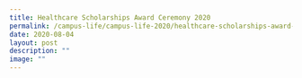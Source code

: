 ```yaml
---
title: Healthcare Scholarships Award Ceremony 2020
permalink: /campus-life/campus-life-2020/healthcare-scholarships-award-ceremony-2020/
date: 2020-08-04
layout: post
description: ""
image: ""
---
```

